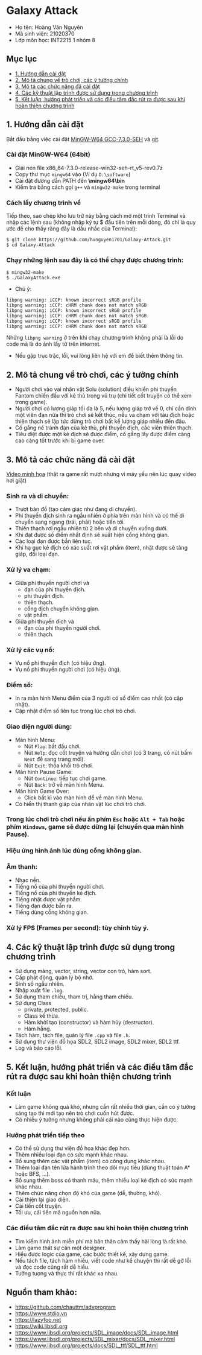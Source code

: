 # Galaxy Attack

* Họ tên: Hoàng Văn Nguyên
* Mã sinh viên: 21020370
* Lớp môn học: INT2215 1 nhóm 8

## Mục lục
* [1. Hướng dẫn cài đặt](#huong-dan-cai-dat)  
* [2. Mô tả chung về trò chơi, các ý tưởng chính](#mo-ta-chung)  
* [3. Mô tả các chức năng đã cài đặt](#mo-ta-chuc-nang)  
* [4. Các kỹ thuật lập trình được sử dụng trong chương trình](#ky-thuat-lap-trinh)  
* [5. Kết luận, hướng phát triển và các điều tâm đắc rút ra được sau khi hoàn thiện chương trình](#ket-luan)

<a name="huong-dan-cai-dat"/>

## 1. Hướng dẫn cài đặt

Bắt đầu bằng việc cài đặt [MinGW-W64 GCC-7.3.0-SEH](https://sourceforge.net/projects/mingw-w64/files/Toolchains%20targetting%20Win64/Personal%20Builds/mingw-builds/7.3.0/threads-win32/seh/x86_64-7.3.0-release-win32-seh-rt_v5-rev0.7z) và [git](https://git-scm.com/downloads).

### Cài đặt MinGW-W64 (64bit)
* Giải nén file x86_64-7.3.0-release-win32-seh-rt_v5-rev0.7z
* Copy thư mục `mingw64` vào **<ROOTDIR>** (Ví dụ `D:\software`)
* Cài đặt đường dẫn PATH đến **<ROOTDIR>\mingw64\bin**
* Kiểm tra bằng cách gọi `g++` và `mingw32-make` trong terminal

### Cách lấy chương trình về
  
Tiếp theo, sao chép kho lưu trữ này bằng cách mở một trình Terminal và nhập các lệnh sau (không nhập ký tự $ đầu tiên trên mỗi dòng, đó chỉ là quy ước để cho thấy rằng đây là dấu nhắc của Terminal):
```
$ git clone https://github.com/hvnguyen1701/Galaxy-Attack.git
$ cd Galaxy-Attack
```
  
### Chạy những lệnh sau đây là có thể chạy được chương trình:
  
```
$ mingw32-make
$ ./GalaxyAttack.exe
```

* Chú ý: 
```
libpng warning: iCCP: known incorrect sRGB profile
libpng warning: iCCP: cHRM chunk does not match sRGB
libpng warning: iCCP: known incorrect sRGB profile
libpng warning: iCCP: cHRM chunk does not match sRGB
libpng warning: iCCP: known incorrect sRGB profile
libpng warning: iCCP: cHRM chunk does not match sRGB
```
Những `libpng warning` ở trên khi chạy chương trình không phải là lỗi do code mà là do ảnh lấy từ trên internet.
  
* Nếu gặp trục trặc, lỗi, vui lòng liên hệ với em để biết thêm thông tin.

<a name="mo-ta-chung"/>
  
## 2. Mô tả chung về trò chơi, các ý tưởng chính
  
* Người chơi vào vai nhân vật Solu (solution) điều khiển phi thuyền Fantom chiến đấu với kẻ thù trong vũ trụ (chi tiết cốt truyện có thể xem trong game).
* Người chơi có lượng giáp tối đa là 5, nếu lượng giáp trở về 0, chỉ cần dính một viên đạn nữa thì trò chơi sẽ kết thúc, nếu va chạm với tàu địch hoặc thiên thạch sẽ lập tức dừng trò chơi bất kể lượng giáp nhiều đến đâu.
* Cố gắng né tránh đạn của kẻ thù, phi thuyền địch, các viên thiên thạch.
* Tiêu diệt được một kẻ địch sẽ được điểm, cố gắng lấy được điểm càng cao càng tốt trước khi bị game over.

<a name="mo-ta-chuc-nang"/>
  
## 3. Mô tả các chức năng đã cài đặt

[Video minh họa](https://youtu.be/hUkjESWQ4_4) (thật ra game rất mượt nhưng vì máy yếu nên lúc quay video hơi giật)
  
### Sinh ra và di chuyển:
  * Trượt bản đồ (tạo cảm giác như đang di chuyển).
  * Phi thuyền địch sinh ra ngẫu nhiên ở phía trên màn hình và có thể di chuyển sang ngang (trái, phải) hoặc tiến tới.
  * Thiên thạch rơi ngẫu nhiên từ 2 bên và di chuyển xuống dưới.
  * Khi đạt được số điểm nhất định sẽ xuất hiện cổng không gian.
  * Các loại đạn được bắn liên tục.
  * Khi hạ gục kẻ địch có xác suất rơi vật phẩm (item), nhặt được sẽ tăng giáp, đổi loại đạn.
  
### Xử lý va chạm:
  * Giữa phi thuyền người chơi và
    * đạn của phi thuyền địch.
    * phi thuyền địch.
    * thiên thạch.
    * cổng dịch chuyển không gian.
    * vật phẩm.
  * Giữa phi thuyền địch và
    * đạn của phi thuyền người chơi.
    * thiên thạch.

### Xử lý các vụ nổ:
  * Vụ nổ phi thuyền địch (có hiệu ứng).
  * Vụ nổ phi thuyền người chơi (có hiệu ứng).

### Điểm số:
  * In ra màn hình Menu điểm của 3 người có số điểm cao nhất (có cập nhật).
  * Cập nhật điểm số liên tục trong lúc chơi trò chơi.

### Giao diện người dùng:
  * Màn hình Menu:
    * Nút `Play`: bắt đầu chơi.
    * Nút `Help`: đọc cốt truyện và hướng dẫn chơi (có 3 trang, có nút bấm `Next` để sang trang mới).
    * Nút `Exit`: thóa khỏi trò chơi.
  * Màn hình Pause Game:
    * Nút `Continue`: tiếp tục chơi game.
    * Nút `Back`: trở về màn hình Menu.
  * Màn hình Game Over:
    * Click bất kì vào màn hình để về màn hình Menu.
  * Có hiển thị thanh giáp của nhân vật lúc chơi trò chơi.

### Trong lúc chơi trò chơi nếu ấn phím `Esc` hoặc `Alt + Tab` hoặc phím `Windows`, game sẽ được dừng lại (chuyển qua màn hình Pause).

### Hiệu ứng hình ảnh lúc dùng cổng không gian.

### Âm thanh:
  * Nhạc nền.
  * Tiếng nổ của phi thuyền người chơi.
  * Tiếng nổ của phi thuyền kẻ địch.
  * Tiếng nhặt được vật phẩm.
  * Tiếng đạn được bắn ra.
  * Tiếng dùng cổng không gian.
 
### Xử lý FPS (Frames per second): tùy chỉnh tùy ý.

<a name="ky-thuat-lap-trinh"/>
  
## 4. Các kỹ thuật lập trình được sử dụng trong chương trình
  
* Sử dụng mảng, vector, string, vector con trỏ, hàm sort.
* Cấp phát động, quản lý bộ nhớ.
* Sinh số ngẫu nhiên.
* Nhập xuất file `.log`.
* Sử dụng tham chiếu, tham trị, hằng tham chiếu.
* Sử dụng Class
  * private, protected, public.
  * Class kế thừa.
  * Hàm khởi tạo (constructor) và hàm hủy (destructor).
  * Hàm hằng.
* Tách hàm, tách file, quản lý file `.cpp` và file `.h`.
* Sử dụng thư viện đồ họa SDL2, SDL2 image, SDL2 mixer, SDL2 ttf.
* Log và báo cáo lỗi.

<a name="ket-luan"/>
  
## 5. Kết luận, hướng phát triển và các điều tâm đắc rút ra được sau khi hoàn thiện chương trình
  
### Kết luận
  * Làm game không quá khó, nhưng cần rất nhiều thời gian, cần có ý tưởng sáng tạo thì mới tạo nên trò chơi cuốn hút được.
  * Có nhiều ý tưởng nhưng không phải cái nào cũng thực hiện được. 
  
### Hướng phát triển tiếp theo
  * Có thể sử dụng thư viện đồ họa khác đẹp hơn.
  * Thêm nhiều loại đạn có sức mạnh khác nhau.
  * Bổ sung thêm các vật phẩm (item) có công dụng khác nhau.
  * Thêm loại đạn tên lửa hành trình theo dõi mục tiêu (dùng thuật toán A* hoặc BFS, ...).
  * Bổ sung thêm boss có thanh máu, thêm nhiều loại kẻ địch có sức mạnh khác nhau.
  * Thêm chức năng chọn độ khó của game (dễ, thường, khó).
  * Cải thiện lại giao diện.
  * Cải tiến cốt truyện.
  * Tối ưu, cải tiến mã nguồn hơn nữa.
  
### Các điều tâm đắc rút ra được sau khi hoàn thiện chương trình
  * Tìm kiếm hình ảnh miễn phí mà bản thân cảm thấy hài lòng là rất khó.
  * Làm game thất sự cần một designer.
  * Hiểu được logic của game, các bước thiết kế, xây dựng game.
  * Nếu tách file, tách hàm nhiều, viết code như kể chuyện thì rất dễ gỡ lỗi và đọc code cũng rất dễ hiểu.
  * Tưởng tượng và thực thi rất khác xa nhau.

## Nguồn tham khảo:
  * https://github.com/chauttm/advprogram
  * https://www.stdio.vn
  * https://lazyfoo.net
  * https://wiki.libsdl.org
  * https://www.libsdl.org/projects/SDL_image/docs/SDL_image.html
  * https://www.libsdl.org/projects/SDL_mixer/docs/SDL_mixer.html
  * https://www.libsdl.org/projects/docs/SDL_ttf/SDL_ttf.html
